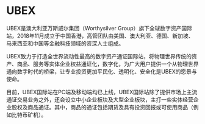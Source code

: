 # 

# UBEX

UBEX是澳大利亚万斯威尔集团（Worthysilver Group）旗下全球数字资产国际站，2018年11月成立于中国香港，高管团队由美国、澳大利亚、德国、新加坡、马来西亚和中国等金融科技领域的资深人士组成。

UBEX致力于打造全世界流动性最高的数字资产通证国际站，将物理世界传统的资产、商品、服务等实体企业权益通证化，数字化，为广大用户提供一个从物理世界通向数字时代的桥梁，让专业投资更加平民化、透明化、安全化是UBEX的愿景与使命。

目前，UBEX国际站在PC端及移动端均已上线，UBEX国际站除了提供市场上主流通证交易业务之外，还会设立中小企业板块及大型企业板块，主打一些实体经营企业股权及商品通证。其中，商品的通证包括期货及具有投资回报或可使用商品（例如比特币矿机）。

